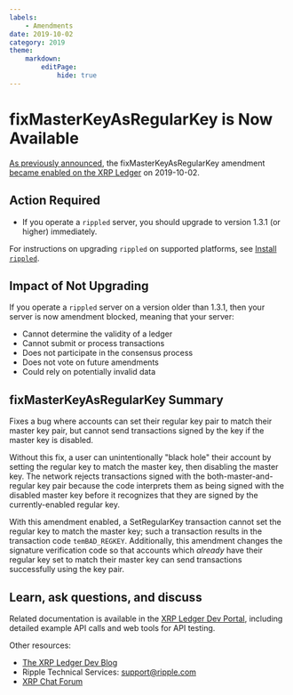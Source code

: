 ```yaml
---
labels:
    - Amendments
date: 2019-10-02
category: 2019
theme:
    markdown:
        editPage:
            hide: true
---
```

# fixMasterKeyAsRegularKey is Now Available

[As previously announced](https://xrpl.org/blog/2019/fixmasterkeyasregularkey-expected.html), the fixMasterKeyAsRegularKey amendment [became enabled on the XRP Ledger](https://xrpcharts.ripple.com/#/transactions/61096F8B5AFDD8F5BAF7FC7221BA4D1849C4E21B1BA79733E44B12FC8DA6EA20) on 2019-10-02.

## Action Required

- If you operate a `rippled` server, you should upgrade to version 1.3.1 (or higher) immediately.

For instructions on upgrading `rippled` on supported platforms, see [Install `rippled`](https://xrpl.org/install-rippled.html).


## Impact of Not Upgrading

If you operate a `rippled` server on a version older than 1.3.1, then your server is now amendment blocked, meaning that your server:

* Cannot determine the validity of a ledger
* Cannot submit or process transactions
* Does not participate in the consensus process
* Does not vote on future amendments
* Could rely on potentially invalid data

## fixMasterKeyAsRegularKey Summary

Fixes a bug where accounts can set their regular key pair to match their master key pair, but cannot send transactions signed by the key if the master key is disabled.

Without this fix, a user can unintentionally "black hole" their account by setting the regular key to match the master key, then disabling the master key. The network rejects transactions signed with the both-master-and-regular key pair because the code interprets them as being signed with the disabled master key before it recognizes that they are signed by the currently-enabled regular key.

With this amendment enabled, a SetRegularKey transaction cannot set the regular key to match the master key; such a transaction results in the transaction code `temBAD_REGKEY`. Additionally, this amendment changes the signature verification code so that accounts which _already_ have their regular key set to match their master key can send transactions successfully using the key pair.

## Learn, ask questions, and discuss
Related documentation is available in the [XRP Ledger Dev Portal](https://xrpl.org/), including detailed example API calls and web tools for API testing.

Other resources:

* [The XRP Ledger Dev Blog](https://xrpl.org/blog/)
* Ripple Technical Services: <support@ripple.com>
* [XRP Chat Forum](http://www.xrpchat.com/)

